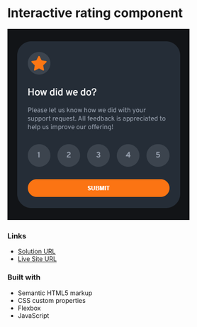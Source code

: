 # Interactive rating component

![alt text](https://github.com/mohamed-dahni/interactive-rating-component/blob/main/screenshot.png)


### Links

- [Solution URL](https://github.com/mohamed-dahni/interactive-rating-component)
- [Live Site URL](https://mohamed-dahni.github.io/interactive-rating-component/)

### Built with

- Semantic HTML5 markup
- CSS custom properties
- Flexbox
- JavaScript
